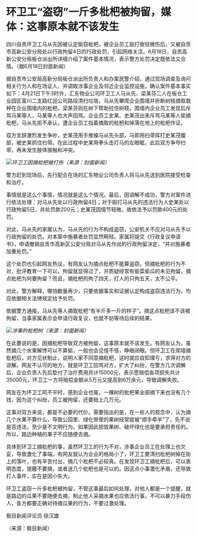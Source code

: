 

# 环卫工“盗窃”一斤多枇杷被拘留，媒体：这事原本就不该发生

四川自贡环卫工马从先因被认定偷窃枇杷，被企业员工殴打致轻微伤后，又被自贡市高新公安分局处以行政拘留4日的行政处罚，引起网络关注。6月18日，自贡高新公安分局板仓派出所详细介绍了案件基本情况，表示警方处罚决定既依法又合情。（据6月18日封面新闻）

据自贡市公安局高新分局板仓派出所负责人和办案民警介绍，通过现场调查及询问相关行为人和在场证人，并调取涉事企业及邻近企业监控设施，确认案件基本事实如下：4月21日下午3时许，汇东物业公司环卫工人马从先、梁某芬二人在板仓工业园区富川二支路红运公司路段清扫垃圾。马从先攀爬企业围墙并折断树枝摘取栽种在企业围墙内的枇杷，梁某芬则在树下帮助拉住树枝。围墙内企业员工发现后斥骂马某等人，马某等人也大声回骂。企业员工史某、史某茂出来斥骂马某等人偷摘枇杷，马从先拒不承认，遭企业员工指着摘取的枇杷和掉落在地上的枇杷作证。

双方言辞激烈发生争吵，史某茂用手推搡马从先头部，马即用扫帚挥打史某茂腹部，被史某抓住扫帚。在此过程中史某用拳头击打马的左眼眶。此后双方争夺扫帚，再未发生肢体接触和冲突。

![](https://inews.gtimg.com/om_bt/O9Vj_DLL2rsvm4GvDBJq1BTWbnuhCanzRZU_ReGkpjLiQAA/1000)_环卫工因摘枇杷被打伤（来源：封面新闻）_

警方赶到现场后，先行配合在场的汇东物业公司负责人将马从先送到医院接受检查和治疗。

事情就是这么个事情，情况就是这么个情况。最后，因调解不成功，警方对案件进行依法处理：对马从先处以行政拘留4日；对于殴打马从先的违法行为人史某处以行政拘留5日，并处罚款200元；史某茂因情节轻微，故依法予以罚款400元的处罚。

对此，马从先的家属认为，马从先的行为不构成盗窃，公安机关不应对马从先予以行政拘留的处罚。对本案中施暴者处罚显然畸轻。家属将提交《行政复议申请书》，申请撤销自贡市高新区公安分局对马从先作出的行政拘留决定，“并对施暴者加重处罚。”

这个处罚也引起网友热议，有网友认为摘点枇杷不能算盗窃，但摘枇杷的行为不对，批评教育一下可以，拘留就显得过了，并质疑经常有偷菜偷瓜的未见拘留，摘点枇杷为何要拘留？而且，摘枇杷的拘了四天，打人的只拘五天，太不公平。

对此，警方解释，哪怕数量再少，只要依据事实和证据认定构成盗窃违法行为，均应依据相关法律规定给予处罚。

依据警方通报，马从先等人摘取枇杷“有半斤多一斤的样子”。摘这点枇杷该不该被拘留，当事家属表示会申请行政复议，也就不妨等待后续的结果。

![](https://inews.gtimg.com/om_bt/OY-Sk6srEFxTV-rE572VVL4B6i24_W5fuSjo1wEZVqvBUAA/1000)_涉事的枇杷树（来源：封面新闻）_

在此要说的是，因摘枇杷导致双方被拘留，这事原本就不该发生。有网友认为，虽然摘几个水果解馋可以不算偷，一般也会见怪不怪，睁眼闭眼。但环卫工在爬墙摘枇杷后，对方见状制止，说明人家不同意摘枇杷，这时就应自知理亏，求得对方的谅解。网友不认可的地方，就是环卫工回骂对方，扩大了纠纷，在警方几次调解后，企业负责人先后垫付了治疗费用共计15000元，表示愿赔偿各项损失共计35000元，环卫工一方将赔偿金额从5万元又提高到6万余元，导致调解失败。

网友在为环卫工鸣不平时，感到企业也冤，一棵树的枇杷果全部摘下来也没有几个钱，因为这个纠纷，员工被拘留，还要赔上几万元。

这事对双方来说，都是不必要的代价。需要指出的是，在一些人的观念中，认为摘几个水果不算什么，导致公园里、绿化带里的果树经常就被“顺手牵羊”了，先不说是否违法，至少是不文明行为。如果因此损毁果树、破坏绿化也是要承担责任的。所以，路边种植的果子不应随便去摘。

具体到环卫工摘枇杷的事，虽然环卫工的行为不对，涉事企业员工在处理上也欠妥，导致激化了事端。有网友就认为企业的格局小了，环卫工要清扫枇杷树掉在街上的落叶，也有辛苦付出，摘几个枇杷不必较真。在发现环卫工摘枇杷后，可以表明态度，提醒不要摘，或者送几个枇杷也是可以的。因这点小事激化矛盾，还导致打人事件，实在是因小失大。

环卫工盗窃一斤多枇杷被拘留，不管这事最后如何处理，对他人都是一个提醒，就是路边的瓜果不要随便去摘，制止他人采摘水果也应依法行事，不可以暴力手段伤人，各方都要正确对待摘瓜果的行为，不要过激处理。

极目新闻评论员 徐汉雄

（来源：极目新闻）

